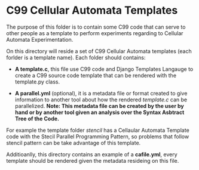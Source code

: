 # C99 Cellular Automata Templates

The purpose of this folder is to contain some C99 code that can serve to other people as a template to perform experiments regarding to Cellular Automata Experimentation.

On this directory will reside a set of C99 Cellular Automata templates (each forlder is a template name). Each folder should contains:

* **A template.c**, this file use C99 code and Django Templates Langauge to create a C99 source code template that can be rendered with the template.py class.

* **A parallel.yml** (optional), it is a metadata file or format created to give information to another tool about how the rendered *template.c* can be parallelized. **Note: This metadata file can be created by the user by hand or by another tool given an analysis over the Syntax Asbtract Tree of the Code.**

For example the template folder *stencil* has a Cellaular Automata Template code with the Stecil Parallel Programming Pattern, so problems that follow stencil pattern can be take advantage of this template.

Additioanlly, this directory contains an example of a **cafile.yml**, every template should be rendered given the metadata resideing on this file.

